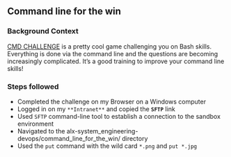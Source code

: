 ## Command line for the win

### Background Context

[CMD CHALLENGE](https://cmdchallenge.com/) is a pretty cool game challenging you on Bash skills. Everything is done via the command line and the questions are becoming increasingly complicated. It’s a good training to improve your command line skills!

### Steps followed

* Completed the challenge on my Browser on a Windows computer
* Logged in on my `**Intranet**` and copied the **`SFTP`** link
* Used `SFTP` command-line tool to establish a connection to the sandbox environment
* Navigated to the alx-system_engineering-devops/command_line_for_the_win/ directory
* Used the `put` command with the wild card `*.png` and `put *.jpg`
